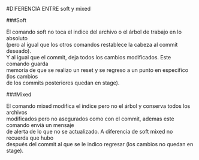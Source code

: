 #DIFERENCIA ENTRE soft y mixed

###Soft

El comando soft no toca el indice del archivo o el árbol de trabajo en lo absoluto  
(pero al igual que los otros comandos restablece la cabeza al commit deseado).  
Y al igual que el commit, deja todos los cambios modificados. Este comando guarda  
memoria de que se realizo un reset y se regreso a un punto en especifico (los cambios  
de los commits posteriores  quedan en stage).  

###Mixed

El comando mixed modifica el indice pero no el árbol y conserva todos los archivos  
modificados pero no asegurados como con el commit, ademas este comando enviá un mensaje  
de alerta de lo que no se actualizado. A diferencia de soft mixed no recuerda que hubo  
después del commit al que se le indico regresar (los cambios no quedan en stage).  
